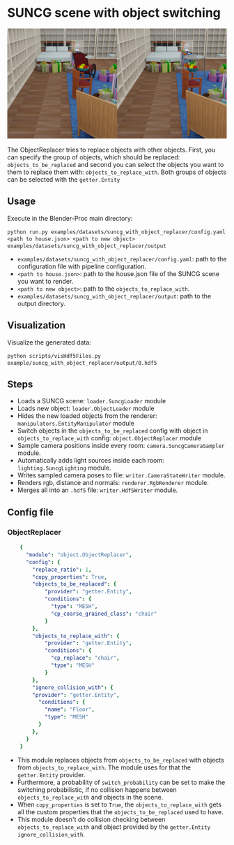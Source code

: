 # SUNCG scene with object switching

![](../../../images/suncg_with_object_replacer_result.png)

The ObjectReplacer tries to replace objects with other objects.
First, you can specify the group of objects, which should be replaced: `objects_to_be_replaced` 
and second you can select the objects you want to them to replace them with: `objects_to_replace_with`.
Both groups of objects can be selected with the `getter.Entity`

## Usage

Execute in the Blender-Proc main directory:

```
python run.py examples/datasets/suncg_with_object_replacer/config.yaml <path to house.json> <path to new object> examples/datasets/suncg_with_object_replacer/output
```

* `examples/datasets/suncg_with_object_replacer/config.yaml`: path to the configuration file with pipeline configuration.
* `<path to house.json>`: path to the house.json file of the SUNCG scene you want to render.
* `<path to new object>`: path to the `objects_to_replace_with`.
* `examples/datasets/suncg_with_object_replacer/output`: path to the output directory.


## Visualization

Visualize the generated data:

```
python scripts/visHdf5Files.py example/suncg_with_object_replacer/output/0.hdf5
```

## Steps

* Loads a SUNCG scene: `loader.SuncgLoader` module
* Loads new object: `loader.ObjectLoader` module
* Hides the new loaded objects from the renderer: `manipulators.EntityManipulator` module
* Switch objects in the `objects_to_be_replaced` config with object in `objects_to_replace_with` config: `object.ObjectReplacer` module
* Sample camera positions inside every room: `camera.SuncgCameraSampler` module.
* Automatically adds light sources inside each room: `lighting.SuncgLighting` module.
* Writes sampled camera poses to file: `writer.CameraStateWriter` module.
* Renders rgb, distance and normals: `renderer.RgbRenderer` module.
* Merges all into an `.hdf5` file: `writer.Hdf5Writer` module.

## Config file

### ObjectReplacer

```yaml
    {
      "module": "object.ObjectReplacer",
      "config": {
        "replace_ratio": 1,
        "copy_properties": True,
        "objects_to_be_replaced": {
            "provider": "getter.Entity",
            "conditions": {
              "type": "MESH",
              "cp_coarse_grained_class": "chair"
            }
        },
        "objects_to_replace_with": {
            "provider": "getter.Entity",
            "conditions": {
              "cp_replace": "chair",
              "type": "MESH"
            }
        },
        "ignore_collision_with": {
        "provider": "getter.Entity",
          "conditions": {
            "name": "Floor",
            "type": "MESH"
          }
        },
      }
    }
```

* This module replaces objects from `objects_to_be_replaced` with objects from `objects_to_replace_with`. The module uses for that the `getter.Entity` provider.
* Furthermore, a probability of `switch_probability` can be set to make the switching probabilistic, if no collision happens between `objects_to_replace_with` and objects in the scene.
* When `copy_properties` is set to `True`, the `objects_to_replace_with` gets all the custom properties that the `objects_to_be_replaced` used to have.
* This module doesn't do collision checking between `objects_to_replace_with` and object provided by the `getter.Entity` `ignore_collision_with`.
